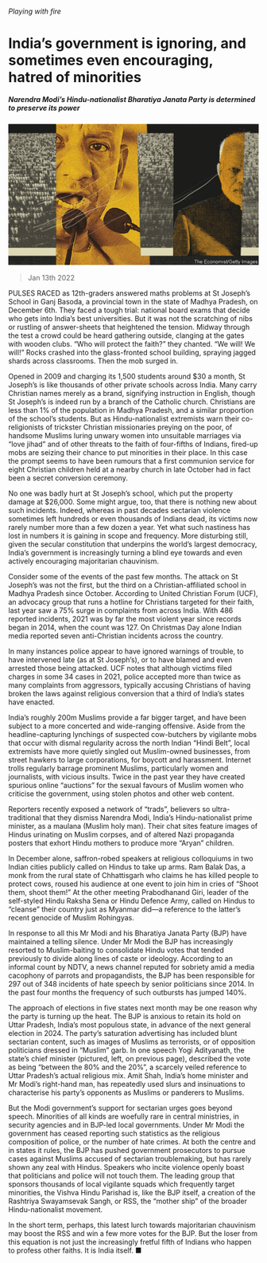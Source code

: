 ###### Playing with fire

# India’s government is ignoring, and sometimes even encouraging, hatred of minorities 

##### Narendra Modi’s Hindu-nationalist Bharatiya Janata Party is determined to preserve its power 

![image](images/20220115_ASD001_0.jpg) 

> Jan 13th 2022 

PULSES RACED as 12th-graders answered maths problems at St Joseph’s School in Ganj Basoda, a provincial town in the state of Madhya Pradesh, on December 6th. They faced a tough trial: national board exams that decide who gets into India’s best universities. But it was not the scratching of nibs or rustling of answer-sheets that heightened the tension. Midway through the test a crowd could be heard gathering outside, clanging at the gates with wooden clubs. “Who will protect the faith?” they chanted. “We will! We will!” Rocks crashed into the glass-fronted school building, spraying jagged shards across classrooms. Then the mob surged in.

Opened in 2009 and charging its 1,500 students around $30 a month, St Joseph’s is like thousands of other private schools across India. Many carry Christian names merely as a brand, signifying instruction in English, though St Joseph’s is indeed run by a branch of the Catholic church. Christians are less than 1% of the population in Madhya Pradesh, and a similar proportion of the school’s students. But as Hindu-nationalist extremists warn their co-religionists of trickster Christian missionaries preying on the poor, of handsome Muslims luring unwary women into unsuitable marriages via “love jihad” and of other threats to the faith of four-fifths of Indians, fired-up mobs are seizing their chance to put minorities in their place. In this case the prompt seems to have been rumours that a first communion service for eight Christian children held at a nearby church in late October had in fact been a secret conversion ceremony.


No one was badly hurt at St Joseph’s school, which put the property damage at $26,000. Some might argue, too, that there is nothing new about such incidents. Indeed, whereas in past decades sectarian violence sometimes left hundreds or even thousands of Indians dead, its victims now rarely number more than a few dozen a year. Yet what such nastiness has lost in numbers it is gaining in scope and frequency. More disturbing still, given the secular constitution that underpins the world’s largest democracy, India’s government is increasingly turning a blind eye towards and even actively encouraging majoritarian chauvinism.

Consider some of the events of the past few months. The attack on St Joseph’s was not the first, but the third on a Christian-affiliated school in Madhya Pradesh since October. According to United Christian Forum (UCF), an advocacy group that runs a hotline for Christians targeted for their faith, last year saw a 75% surge in complaints from across India. With 486 reported incidents, 2021 was by far the most violent year since records began in 2014, when the count was 127. On Christmas Day alone Indian media reported seven anti-Christian incidents across the country.

In many instances police appear to have ignored warnings of trouble, to have intervened late (as at St Joseph’s), or to have blamed and even arrested those being attacked. UCF notes that although victims filed charges in some 34 cases in 2021, police accepted more than twice as many complaints from aggressors, typically accusing Christians of having broken the laws against religious conversion that a third of India’s states have enacted.

India’s roughly 200m Muslims provide a far bigger target, and have been subject to a more concerted and wide-ranging offensive. Aside from the headline-capturing lynchings of suspected cow-butchers by vigilante mobs that occur with dismal regularity across the north Indian “Hindi Belt”, local extremists have more quietly singled out Muslim-owned businesses, from street hawkers to large corporations, for boycott and harassment. Internet trolls regularly barrage prominent Muslims, particularly women and journalists, with vicious insults. Twice in the past year they have created spurious online “auctions” for the sexual favours of Muslim women who criticise the government, using stolen photos and other web content.

Reporters recently exposed a network of “trads”, believers so ultra-traditional that they dismiss Narendra Modi, India’s Hindu-nationalist prime minister, as a maulana (Muslim holy man). Their chat sites feature images of Hindus urinating on Muslim corpses, and of altered Nazi propaganda posters that exhort Hindu mothers to produce more “Aryan” children.

In December alone, saffron-robed speakers at religious colloquiums in two Indian cities publicly called on Hindus to take up arms. Ram Balak Das, a monk from the rural state of Chhattisgarh who claims he has killed people to protect cows, roused his audience at one event to join him in cries of “Shoot them, shoot them!” At the other meeting Prabodhanand Giri, leader of the self-styled Hindu Raksha Sena or Hindu Defence Army, called on Hindus to “cleanse” their country just as Myanmar did—a reference to the latter’s recent genocide of Muslim Rohingyas.

In response to all this Mr Modi and his Bharatiya Janata Party (BJP) have maintained a telling silence. Under Mr Modi the BJP has increasingly resorted to Muslim-baiting to consolidate Hindu votes that tended previously to divide along lines of caste or ideology. According to an informal count by NDTV, a news channel reputed for sobriety amid a media cacophony of parrots and propagandists, the BJP has been responsible for 297 out of 348 incidents of hate speech by senior politicians since 2014. In the past four months the frequency of such outbursts has jumped 140%.

The approach of elections in five states next month may be one reason why the party is turning up the heat. The BJP is anxious to retain its hold on Uttar Pradesh, India’s most populous state, in advance of the next general election in 2024. The party’s saturation advertising has included blunt sectarian content, such as images of Muslims as terrorists, or of opposition politicians dressed in “Muslim” garb. In one speech Yogi Adityanath, the state’s chief minister (pictured, left, on previous page), described the vote as being “between the 80% and the 20%”, a scarcely veiled reference to Uttar Pradesh’s actual religious mix. Amit Shah, India’s home minister and Mr Modi’s right-hand man, has repeatedly used slurs and insinuations to characterise his party’s opponents as Muslims or panderers to Muslims.

But the Modi government’s support for sectarian urges goes beyond speech. Minorities of all kinds are woefully rare in central ministries, in security agencies and in BJP-led local governments. Under Mr Modi the government has ceased reporting such statistics as the religious composition of police, or the number of hate crimes. At both the centre and in states it rules, the BJP has pushed government prosecutors to pursue cases against Muslims accused of sectarian troublemaking, but has rarely shown any zeal with Hindus. Speakers who incite violence openly boast that politicians and police will not touch them. The leading group that sponsors thousands of local vigilante squads which frequently target minorities, the Vishva Hindu Parishad is, like the BJP itself, a creation of the Rashtriya Swayamsevak Sangh, or RSS, the “mother ship” of the broader Hindu-nationalist movement.

In the short term, perhaps, this latest lurch towards majoritarian chauvinism may boost the RSS and win a few more votes for the BJP. But the loser from this equation is not just the increasingly fretful fifth of Indians who happen to profess other faiths. It is India itself. ■

